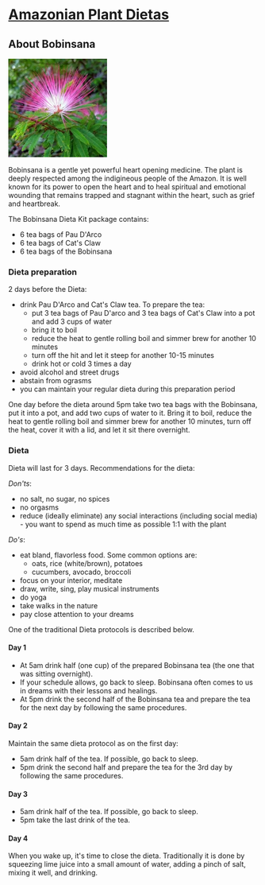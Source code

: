# [Amazonian Plant Dietas](./)

## About Bobinsana

![Bobinsana](/assets/images/small/bobinsana.jpg)

Bobinsana is a gentle yet powerful heart opening medicine.
The plant is deeply respected among the indigineous people of the Amazon.
It is well known for its power to open the heart and to heal spiritual and emotional wounding that remains trapped and stagnant within the heart, such as grief and heartbreak.

The Bobinsana Dieta Kit package contains:
- 6 tea bags of Pau D'Arco
- 6 tea bags of Cat's Claw
- 6 tea bags of the Bobinsana

### Dieta preparation

2 days before the Dieta:
- drink Pau D'Arco and Cat's Claw tea. To prepare the tea:
  - put 3 tea bags of Pau D'arco and 3 tea bags of Cat's Claw into a pot and add 3 cups of water
  - bring it to boil
  - reduce the heat to gentle rolling boil and simmer brew for another 10 minutes
  - turn off the hit and let it steep for another 10-15 minutes
  - drink hot or cold 3 times a day
- avoid alcohol and street drugs
- abstain from ograsms
- you can maintain your regular dieta during this preparation period

One day before the dieta around 5pm take two tea bags with the Bobinsana, put it into a pot, and add two cups of water to it. 
Bring it to boil, reduce the heat to gentle rolling boil and simmer brew for another 10 minutes, turn off the heat, cover it with a lid, and let it sit there overnight. 

### Dieta

Dieta will last for 3 days. Recommendations for the dieta:

_Don'ts_:
- no salt, no sugar, no spices
- no orgasms
- reduce (ideally eliminate) any social interactions (including social media) - you want to spend as much time as possible 1:1 with the plant

_Do's_:
- eat bland, flavorless food. Some common options are:
  - oats, rice (white/brown), potatoes
  - cucumbers, avocado, broccoli
- focus on your interior, meditate
- draw, write, sing, play musical instruments
- do yoga
- take walks in the nature
- pay close attention to your dreams

One of the traditional Dieta protocols is described below.

#### Day 1

- At 5am drink half (one cup) of the prepared Bobinsana tea (the one that was sitting overnight).
- If your schedule allows, go back to sleep. Bobinsana often comes to us in dreams with their lessons and healings.
- At 5pm drink the second half of the Bobinsana tea and prepare the tea for the next day by following the same procedures.

#### Day 2

Maintain the same dieta protocol as on the first day:

- 5am drink half of the tea. If possible, go back to sleep.
- 5pm drink the second half and prepare the tea for the 3rd day by following the same procedures.

#### Day 3

- 5am drink half of the tea. If possible, go back to sleep.
- 5pm take the last drink of the tea.


#### Day 4

When you wake up, it's time to close the dieta. 
Traditionally it is done by squeezing lime juice into a small amount of water, adding a pinch of salt, mixing it well, and drinking.

